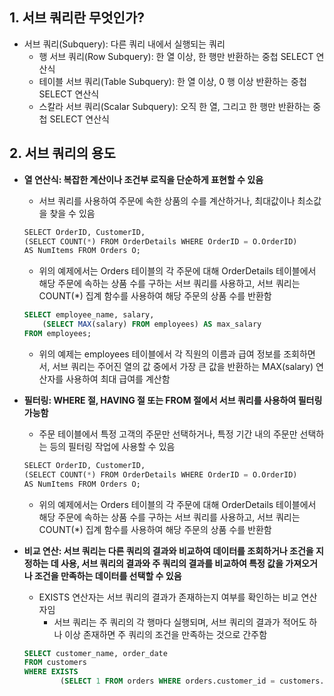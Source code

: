## **1. 서브 쿼리란 무엇인가?**

- 서브 쿼리(Subquery): 다른 쿼리 내에서 실행되는 쿼리<br>
    - 행 서브 쿼리(Row Subquery): 한 열 이상, 한 행만 반환하는 중첩 SELECT 연산식<br>
    - 테이블 서브 쿼리(Table Subquery): 한 열 이상, 0 행 이상 반환하는 중첩 SELECT 연산식<br>
    - 스칼라 서브 쿼리(Scalar Subquery): 오직 한 열, 그리고 한 행만 반환하는 중첩 SELECT 연산식<br>

## 2. 서브 쿼리의 용도

- **열 연산식: 복잡한 계산이나 조건부 로직을 단순하게 표현할 수 있음**<br>
    - 서브 쿼리를 사용하여 주문에 속한 상품의 수를 계산하거나, 최대값이나 최소값을 찾을 수 있음<br>

    ```sql
    SELECT OrderID, CustomerID, 
    (SELECT COUNT(*) FROM OrderDetails WHERE OrderID = O.OrderID) 
    AS NumItems FROM Orders O;
    ```

    - 위의 예제에서는 Orders 테이블의 각 주문에 대해 OrderDetails 테이블에서 해당 주문에 속하는 상품 수를 구하는 서브 쿼리를 사용하고, 서브 쿼리는 COUNT(*) 집계 함수를 사용하여 해당 주문의 상품 수를 반환함<br>

    ```sql
    SELECT employee_name, salary,
        (SELECT MAX(salary) FROM employees) AS max_salary
    FROM employees;
    ```

    - 위의 예제는 employees 테이블에서 각 직원의 이름과 급여 정보를 조회하면서, 서브 쿼리는 주어진 열의 값 중에서 가장 큰 값을 반환하는 MAX(salary) 연산자를 사용하여 최대 급여를 계산함<br>

- **필터링: WHERE 절, HAVING 절 또는 FROM 절에서 서브 쿼리를 사용하여 필터링 가능함**<br>
    - 주문 테이블에서 특정 고객의 주문만 선택하거나, 특정 기간 내의 주문만 선택하는 등의 필터링 작업에 사용할 수 있음<br>

    ```sql
    SELECT OrderID, CustomerID, 
    (SELECT COUNT(*) FROM OrderDetails WHERE OrderID = O.OrderID) 
    AS NumItems FROM Orders O;
    ```

    - 위의 예제에서는 Orders 테이블의 각 주문에 대해 OrderDetails 테이블에서 해당 주문에 속하는 상품 수를 구하는 서브 쿼리를 사용하고, 서브 쿼리는 COUNT(*) 집계 함수를 사용하여 해당 주문의 상품 수를 반환함<br>

- **비교 연산: 서브 쿼리는 다른 쿼리의 결과와 비교하여 데이터를 조회하거나 조건을 지정하는 데 사용, 서브 쿼리의 결과와 주 쿼리의 결과를 비교하여 특정 값을 가져오거나 조건을 만족하는 데이터를 선택할 수 있음**<br>
    - EXISTS 연산자는 서브 쿼리의 결과가 존재하는지 여부를 확인하는 비교 연산자임<br>
        - 서브 쿼리는 주 쿼리의 각 행마다 실행되며, 서브 쿼리의 결과가 적어도 하나 이상 존재하면 주 쿼리의 조건을 만족하는 것으로 간주함<br>

    ```sql
    SELECT customer_name, order_date
    FROM customers
    WHERE EXISTS 
    		(SELECT 1 FROM orders WHERE orders.customer_id = customers.customer_id);
    ```
